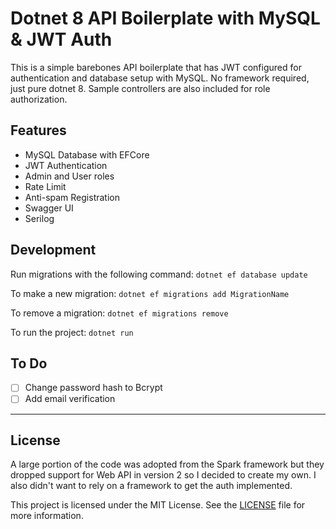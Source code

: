 # Dotnet 8 API Boilerplate with MySQL & JWT Auth 

This is a simple barebones API boilerplate that has JWT configured for authentication and database setup with MySQL. No framework required, just pure dotnet 8. Sample controllers are also included for role authorization.

## Features
- MySQL Database with EFCore
- JWT Authentication
- Admin and User roles
- Rate Limit
- Anti-spam Registration
- Swagger UI
- Serilog


## Development

Run migrations with the following command:
`dotnet ef database update`

To make a new migration:
`dotnet ef migrations add MigrationName`

To remove a migration:
`dotnet ef migrations remove`

To run the project:
`dotnet run`

## To Do
- [ ] Change password hash to Bcrypt
- [ ] Add email verification

---

## License
A large portion of the code was adopted from the Spark framework but they dropped support for Web API in version 2 so I decided to create my own. I also didn't want to rely on a framework to get the auth implemented.

This project is licensed under the MIT License. See the [LICENSE](LICENSE) file for more information.
